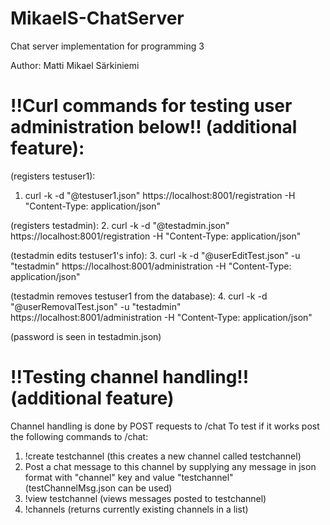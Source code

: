 # MikaelS-ChatServer
Chat server implementation for programming 3

Author: Matti Mikael Särkiniemi

# !!Curl commands for testing user administration below!! (additional feature):

(registers testuser1):
1. curl -k -d "@testuser1.json" https://localhost:8001/registration -H "Content-Type: application/json"

(registers testadmin):
2. curl -k -d "@testadmin.json" https://localhost:8001/registration -H "Content-Type: application/json"

(testadmin edits testuser1's info):
3. curl -k -d "@userEditTest.json" -u "testadmin" https://localhost:8001/administration -H "Content-Type: application/json"

(testadmin removes testuser1 from the database):
4. curl -k -d "@userRemovalTest.json" -u "testadmin" https://localhost:8001/administration -H "Content-Type: application/json"

(password is seen in testadmin.json)

# !!Testing channel handling!! (additional feature)

Channel handling is done by POST requests to /chat
To test if it works post the following commands to /chat:
1. !create testchannel (this creates a new channel called testchannel)
2. Post a chat message to this channel by supplying any message in json format with "channel" key and value "testchannel"
(testChannelMsg.json can be used)
3. !view testchannel (views messages posted to testchannel)
4. !channels (returns currently existing channels in a list)
